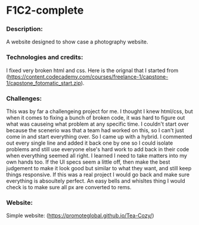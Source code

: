 # F1C2-complete

### Description:
A website designed to show case a photography website.

### Technologies and credits:
I fixed very broken html and css.  Here is the orignal that I started from (https://content.codecademy.com/courses/freelance-1/capstone-1/capstone_fotomatic_start.zip).

### Challenges:
This was by far a challengeing project for me.  I thought I knew html/css, but when it comes to fixing a bunch of broken code, it was hard to figure out what was causeing what problem at any specific time.  I couldn't start over because the scenerio was that a team had worked on this, so I can't just come in and start everything over.  So I came up with a hybrid.  I commented out every single line and added it back one by one so I could isolate problems and still use everyone else's hard work to add back in their code when everything seemed all right.  I learned I need to take matters into my own hands too.  If the UI specs seem a little off, then make the best judgement to make it look good but similar to what they want, and still keep things responsive.  If this was a real project I would go back and make sure everything is absoultely perfect.  An easy bells and whisltes thing I would check is to make sure all px are converted to rems.

### Website:  
Simple website: (https://promoteglobal.github.io/Tea-Cozy/)
